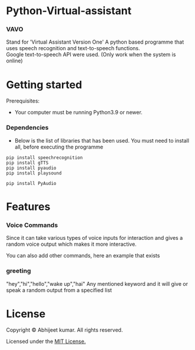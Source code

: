 # Python-Virtual-assistant
### VAVO

Stand for 'Virtual Assistant Version One' A python based programme that uses speech recognition and text-to-speech functions.</br>
Google text-to-speech API were used. (Only work when the system is online)


# Getting started
Prerequisites:
* Your computer must be running Python3.9 or newer.

### Dependencies
* Below is the list of libraries that has been used. You must need to install all, before executing the programme
```
pip install speechrecognition
pip install gTTS
pip install pyaudio
pip install playsound

pip install PyAudio
```

# Features

### Voice Commands

Since it can take various types of voice inputs for interaction and gives a random voice output which makes it more interactive. 

You can also add other commands, here an example that exists


### greeting
 
  "hey","hi","hello","wake up","hai"      Any mentioned keyword and it will give or speak a random output from a specified list
 

# License

Copyright © Abhijeet kumar. All rights reserved.

Licensed under the [MIT License.](LICENSE)

